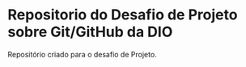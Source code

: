 #  Repositorio do Desafio de Projeto sobre Git/GitHub da DIO
Repositório criado para o desafio de Projeto.

